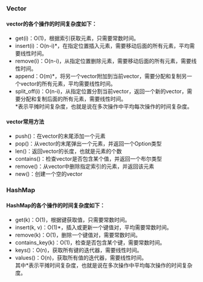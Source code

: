 ### Vector
#### vector的各个操作的时间复杂度如下：
- get(i)：O(1)，根据索引获取元素，只需要常数时间。
- insert(i)：O(n-i)*，在指定位置插入元素，需要移动后面的所有元素，平均需要线性时间。
- remove(i)：O(n-i)，从指定位置删除元素，需要移动后面的所有元素，需要线性时间。
- append：O(m)*，将另一个vector附加到当前vector，需要分配和复制另一个vector的所有元素，平均需要线性时间。
- split_off(i)：O(n-i)，从指定位置分割当前vector，返回一个新的vector，需要分配和复制后面的所有元素，需要线性时间。  
*表示平摊时间复杂度，也就是说在多次操作中平均每次操作的时间复杂度。
#### vector常用方法
- push()：在vector的末尾添加一个元素
- pop()：从vector的末尾弹出一个元素，并返回一个Option类型
- len()：返回vector的长度，也就是元素的个数
- contains()：检查vector是否包含某个值，并返回一个布尔类型
- remove()：从vector中删除指定索引的元素，并返回该元素
- new()：创建一个空的vector
### HashMap
#### HashMap的各个操作的时间复杂度如下：
- get(k)：O(1)，根据键获取值，只需要常数时间。
- insert(k, v)：O(1)*，插入或更新一个键值对，平均需要常数时间。
- remove(k)：O(1)，删除一个键值对，需要常数时间。
- contains_key(k)：O(1)，检查是否包含某个键，需要常数时间。
- keys()：O(n)，获取所有键的迭代器，需要线性时间。
- values()：O(n)，获取所有值的迭代器，需要线性时间。  
其中*表示平摊时间复杂度，也就是说在多次操作中平均每次操作的时间复杂度。
